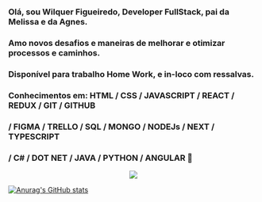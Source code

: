 ### Olá, sou Wilquer Figueiredo, Developer FullStack, pai da Melissa e da Agnes.
### Amo novos desafios e maneiras de melhorar e otimizar processos e caminhos.
### Disponível para trabalho Home Work, e in-loco com ressalvas.
### Conhecimentos em: HTML / CSS / JAVASCRIPT / REACT / REDUX / GIT / GITHUB 
### / FIGMA / TRELLO / SQL / MONGO / NODEJs / NEXT / TYPESCRIPT
### / C# / DOT NET / JAVA / PYTHON / ANGULAR 👋
<p align="center"> <img alingn="center" src="https://profile-counter.glitch.me/Wilquer82/count.svg" /></p>

[![Anurag's GitHub stats](https://github-readme-stats.vercel.app/api?username=Wilquer82)](https://github.com/anuraghazra/github-readme-stats)
